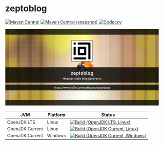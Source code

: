 zeptoblog
===

[![Maven Central](https://img.shields.io/maven-central/v/com.io7m.zeptoblog/com.io7m.zeptoblog.svg?style=flat-square)](http://search.maven.org/#search%7Cga%7C1%7Cg%3A%22com.io7m.zeptoblog%22)
[![Maven Central (snapshot)](https://img.shields.io/nexus/s/https/s01.oss.sonatype.org/com.io7m.zeptoblog/com.io7m.zeptoblog.svg?style=flat-square)](https://s01.oss.sonatype.org/content/repositories/snapshots/com/io7m/zeptoblog/)
[![Codecov](https://img.shields.io/codecov/c/github/io7m/zeptoblog.svg?style=flat-square)](https://codecov.io/gh/io7m/zeptoblog)

![zeptoblog](./src/site/resources/zeptoblog.jpg?raw=true)

| JVM             | Platform | Status |
|-----------------|----------|--------|
| OpenJDK LTS     | Linux    | [![Build (OpenJDK LTS, Linux)](https://img.shields.io/github/workflow/status/io7m/zeptoblog/main-openjdk_lts-linux)](https://github.com/io7m/zeptoblog/actions?query=workflow%3Amain-openjdk_lts-linux) |
| OpenJDK Current | Linux    | [![Build (OpenJDK Current, Linux)](https://img.shields.io/github/workflow/status/io7m/zeptoblog/main-openjdk_current-linux)](https://github.com/io7m/zeptoblog/actions?query=workflow%3Amain-openjdk_current-linux)
| OpenJDK Current | Windows  | [![Build (OpenJDK Current, Windows)](https://img.shields.io/github/workflow/status/io7m/zeptoblog/main-openjdk_current-windows)](https://github.com/io7m/zeptoblog/actions?query=workflow%3Amain-openjdk_current-windows)

